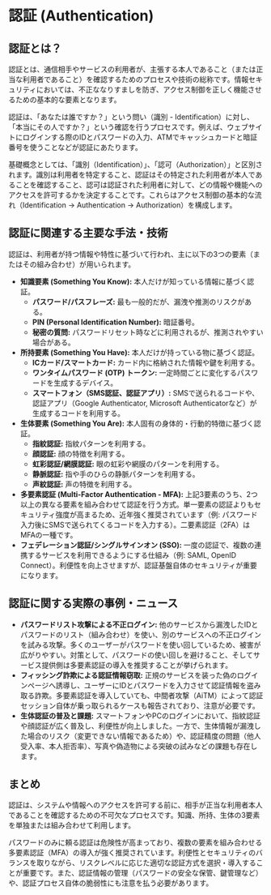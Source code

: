 # 認証 (Authentication)

## 認証とは？
認証とは、通信相手やサービスの利用者が、主張する本人であること（または正当な利用者であること）を確認するためのプロセスや技術の総称です。情報セキュリティにおいては、不正ななりすましを防ぎ、アクセス制御を正しく機能させるための基本的な要素となります。

認証は、「あなたは誰ですか？」という問い（識別 - Identification）に対し、「本当にその人ですか？」という確認を行うプロセスです。例えば、ウェブサイトにログインする際のIDとパスワードの入力、ATMでキャッシュカードと暗証番号を使うことなどが認証にあたります。

基礎概念としては、「識別（Identification）」、「認可（Authorization）」と区別されます。識別は利用者を特定すること、認証はその特定された利用者が本人であることを確認すること、認可は認証された利用者に対して、どの情報や機能へのアクセスを許可するかを決定することです。これらはアクセス制御の基本的な流れ（Identification -> Authentication -> Authorization）を構成します。

## 認証に関連する主要な手法・技術
認証は、利用者が持つ情報や特性に基づいて行われ、主に以下の3つの要素（またはその組み合わせ）が用いられます。

*   **知識要素 (Something You Know):** 本人だけが知っている情報に基づく認証。
    *   **パスワード/パスフレーズ:** 最も一般的だが、漏洩や推測のリスクがある。
    *   **PIN (Personal Identification Number):** 暗証番号。
    *   **秘密の質問:** パスワードリセット時などに利用されるが、推測されやすい場合がある。
*   **所持要素 (Something You Have):** 本人だけが持っている物に基づく認証。
    *   **ICカード/スマートカード:** カード内に格納された情報や鍵を利用する。
    *   **ワンタイムパスワード (OTP) トークン:** 一定時間ごとに変化するパスワードを生成するデバイス。
    *   **スマートフォン（SMS認証、認証アプリ）:** SMSで送られるコードや、認証アプリ（Google Authenticator, Microsoft Authenticatorなど）が生成するコードを利用する。
*   **生体要素 (Something You Are):** 本人固有の身体的・行動的特徴に基づく認証。
    *   **指紋認証:** 指紋パターンを利用する。
    *   **顔認証:** 顔の特徴を利用する。
    *   **虹彩認証/網膜認証:** 眼の虹彩や網膜のパターンを利用する。
    *   **静脈認証:** 指や手のひらの静脈パターンを利用する。
    *   **声紋認証:** 声の特徴を利用する。
*   **多要素認証 (Multi-Factor Authentication - MFA):** 上記3要素のうち、2つ以上の異なる要素を組み合わせて認証を行う方式。単一要素の認証よりもセキュリティ強度が高まるため、近年強く推奨されています（例: パスワード入力後にSMSで送られてくるコードを入力する）。二要素認証（2FA）はMFAの一種です。
*   **フェデレーション認証/シングルサインオン (SSO):** 一度の認証で、複数の連携するサービスを利用できるようにする仕組み（例: SAML, OpenID Connect）。利便性を向上させますが、認証基盤自体のセキュリティが重要になります。

## 認証に関する実際の事例・ニュース
*   **パスワードリスト攻撃による不正ログイン:** 他のサービスから漏洩したIDとパスワードのリスト（組み合わせ）を使い、別のサービスへの不正ログインを試みる攻撃。多くのユーザーがパスワードを使い回しているため、被害が広がりやすい。対策として、パスワードの使い回しを避けること、そしてサービス提供側は多要素認証の導入を推奨することが挙げられます。
*   **フィッシング詐欺による認証情報窃取:** 正規のサービスを装った偽のログインページへ誘導し、ユーザーにIDとパスワードを入力させて認証情報を盗み取る詐欺。多要素認証を導入していても、中間者攻撃（AiTM）によって認証セッション自体が乗っ取られるケースも報告されており、注意が必要です。
*   **生体認証の普及と課題:** スマートフォンやPCのログインにおいて、指紋認証や顔認証が広く普及し、利便性が向上しました。一方で、生体情報が漏洩した場合のリスク（変更できない情報であるため）や、認証精度の問題（他人受入率、本人拒否率）、写真や偽造物による突破の試みなどの課題も存在します。

## まとめ
認証は、システムや情報へのアクセスを許可する前に、相手が正当な利用者本人であることを確認するための不可欠なプロセスです。知識、所持、生体の3要素を単独または組み合わせて利用します。

パスワードのみに頼る認証は危険性が高まっており、複数の要素を組み合わせる多要素認証（MFA）の導入が強く推奨されています。利便性とセキュリティのバランスを取りながら、リスクレベルに応じた適切な認証方式を選択・導入することが重要です。また、認証情報の管理（パスワードの安全な保管、鍵管理など）や、認証プロセス自体の脆弱性にも注意を払う必要があります。
